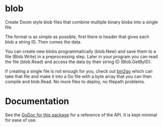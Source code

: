# blob

Create Doom style blob files that combine multiple binary blobs into a single file.

The format is as simple as possible, first there is header that gives each blob a string ID. Then comes the data.

You can create new blobs programmatically (blob.New) and save them to a file (Blob.Write) in a preprocessing step.
Later in your program you can read the file (blob.Read) and access the data by their string ID (Blob.GetByID).

If creating a single file is not enough for you, check out [bin2go](https://github.com/gonutz/bin2go/v2/bin2go) which can take that file and make it into a Go file with a byte array that you can then compile and blob.Read. No more files to deploy, no filepath problems.

# Documentation

See the [GoDoc for this package](https://godoc.org/github.com/gonutz/blob) for a reference of the API. It is kept minimal for ease of use.